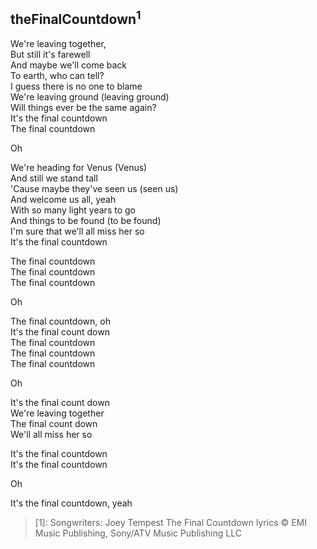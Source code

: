 ## theFinalCountdown<sup>1</sup>

We're leaving together,  
But still it's farewell  
And maybe we'll come back  
To earth, who can tell?  
I guess there is no one to blame  
We're leaving ground (leaving ground)  
Will things ever be the same again?  
It's the final countdown  
The final countdown  

Oh  

We're heading for Venus (Venus)  
And still we stand tall  
'Cause maybe they've seen us (seen us)  
And welcome us all, yeah  
With so many light years to go  
And things to be found (to be found)  
I'm sure that we'll all miss her so  
It's the final countdown  

The final countdown  
The final countdown  
The final countdown  

Oh  

The final countdown, oh  
It's the final count down  
The final countdown  
The final countdown  
The final countdown  

Oh  

It's the final count down  
We're leaving together  
The final count down  
We'll all miss her so  

It's the final countdown  
It's the final countdown  

Oh
  
It's the final countdown, yeah  

> [1]: Songwriters: Joey Tempest
> The Final Countdown lyrics © EMI Music Publishing, Sony/ATV Music Publishing LLC